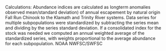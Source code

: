 Calculations:  Abundance indices are calculated as longterm anomalies observed mean/standard deviation) of annual escapement by natural origin Fall Run Chinook to the Klamath and Trinity River systems. Data series for multiple subpopulations were standardized by subtracting the series mean and dividing by the series standard deviation. If a consolidated index for the stock was needed we computed an annual weighted average of the standardized series, with weights proportional to the average abundance for each subpopulation. NOAA NWFSC/SWFSC
